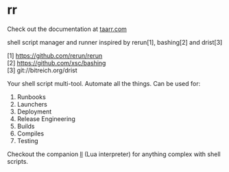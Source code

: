 # rr

Check out the documentation at [taarr.com](https://taarr.com)

shell script manager and runner inspired by rerun[1], bashing[2] and drist[3]

[1] https://github.com/rerun/rerun  
[2] https://github.com/xsc/bashing  
[3] git://bitreich.org/drist  

Your shell script multi-tool. Automate all the things. Can be used for:

1. Runbooks
2. Launchers
3. Deployment
4. Release Engineering
5. Builds
6. Compiles
7. Testing

Checkout the companion [ll](https://github.com/tongson/LadyLua) (Lua interpreter) for anything complex with shell scripts.
